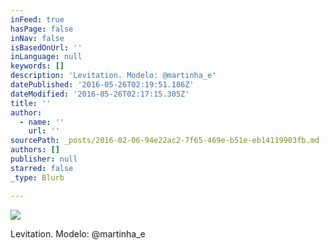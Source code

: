 ```yaml
---
inFeed: true
hasPage: false
inNav: false
isBasedOnUrl: ''
inLanguage: null
keywords: []
description: 'Levitation. Modelo: @martinha_e'
datePublished: '2016-05-26T02:19:51.186Z'
dateModified: '2016-05-26T02:17:15.305Z'
title: ''
author:
  - name: ''
    url: ''
sourcePath: _posts/2016-02-06-94e22ac2-7f65-469e-b51e-eb14119903fb.md
authors: []
publisher: null
starred: false
_type: Blurb

---
```

![](https://s3-us-west-2.amazonaws.com/the-grid-img/p/89195c7f13c6dd0721163a1252a485565befbb2d.png)

Levitation. Modelo: @martinha\_e
